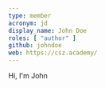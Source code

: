 ```yaml
---
type: member
acronym: jd
display_name: John Doe
roles: [ "author" ]
github: johndoe
web: https://csz.academy/
---
```


Hi, I'm John

